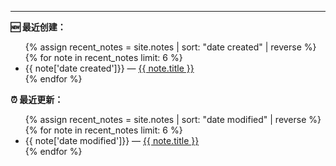 
---

<strong>🆕 最近创建：</strong>
<ul>
  {% assign recent_notes = site.notes | sort: "date created" | reverse %}
  {% for note in recent_notes limit: 6 %}
    <li>
      {{ note['date created']}} — <a class="internal-link" href="{{ note.url }}">{{ note.title }}</a>
    </li>
  {% endfor %}
</ul>


<strong>⏰ 最近更新：</strong>

<ul>
  {% assign recent_notes = site.notes | sort: "date modified" | reverse %}
  {% for note in recent_notes limit: 6 %}
    <li>
      {{ note['date modified']}} — <a class="internal-link" href="{{ note.url }}">{{ note.title }}</a>
    </li>
  {% endfor %}
</ul>
